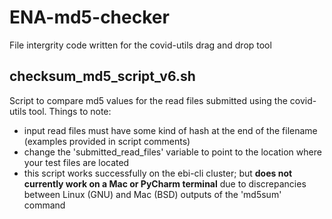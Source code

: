 # ENA-md5-checker
File intergrity code written for the covid-utils drag and drop tool

## checksum_md5_script_v6.sh
Script to compare md5 values for the read files submitted using the covid-utils tool.
Things to note:
- input read files must have some kind of hash at the end of the filename (examples provided in script comments) 
- change the 'submitted_read_files' variable to point to the location where your test files are located
- this script works successfully on the ebi-cli cluster; but **does not currently work on a Mac or PyCharm terminal** due to discrepancies between Linux (GNU) and Mac (BSD) outputs of the 'md5sum' command
